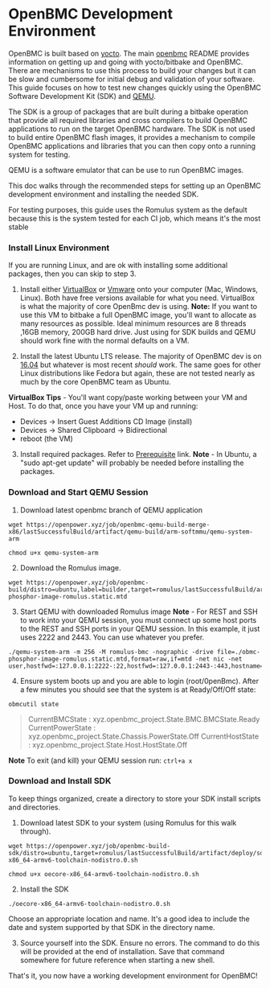 # OpenBMC Development Environment

OpenBMC is built based on [yocto](https://www.yoctoproject.org/). The main
[openbmc](https://github.com/openbmc/openbmc) README provides information on
getting up and going with yocto/bitbake and OpenBMC. There are mechanisms to
use this process to build your changes but it can be slow and cumbersome for
initial debug and validation of your software. This guide focuses on how to
test new changes quickly using the OpenBMC Software Development Kit (SDK)
and [QEMU](https://www.qemu.org/).

The SDK is a group of packages that are built during a bitbake operation that
provide all required libraries and cross compilers to build OpenBMC applications
to run on the target OpenBMC hardware. The SDK is not used to build entire
OpenBMC flash images, it provides a mechanism to compile OpenBMC applications
and libraries that you can then copy onto a running system for testing.

QEMU is a software emulator that can be use to run OpenBMC images.

This doc walks through the recommended steps for setting up an OpenBMC
development environment and installing the needed SDK.

For testing purposes, this guide uses the Romulus system as the default because
this is the system tested for each CI job, which means it's the most stable

### Install Linux Environment

If you are running Linux, and are ok with installing some additional packages,
then you can skip to step 3.

1. Install either [VirtualBox](https://www.virtualbox.org/wiki/Downloads) or
[Vmware](https://www.vmware.com/products/workstation-player/workstation-player-evaluation.html)
onto your computer (Mac, Windows, Linux). Both have free versions available
for what you need. VirtualBox is what the majority of core OpenBmc dev is using.
**Note:** If you want to use this VM to bitbake a full OpenBMC image, you'll
want to allocate as many resources as possible. Ideal minimum resources are 8
threads ,16GB memory, 200GB hard drive. Just using for SDK builds and QEMU
should work fine with the normal defaults on a VM.

2. Install the latest Ubuntu LTS release. The majority of OpenBMC dev is on
[16.04](http://releases.ubuntu.com/16.04/) but whatever is most recent *should*
work. The same goes for other Linux distributions like Fedora but again, these
are not tested nearly as much by the core OpenBMC team as Ubuntu.

  **VirtualBox Tips** - You'll want copy/paste working between your VM and Host.
  To do that, once you have your VM up and running:
  - Devices -> Insert Guest Additions CD Image (install)
  - Devices -> Shared Clipboard -> Bidirectional
  - reboot (the VM)
  
3. Install required packages. Refer to [Prerequisite](https://github.com/openbmc/openbmc/blob/master/README.md#1-prerequisite)
link.
  **Note** - In Ubuntu, a "sudo apt-get update" will probably be needed before
  installing the packages.

### Download and Start QEMU Session

1. Download latest openbmc branch of QEMU application

```
wget https://openpower.xyz/job/openbmc-qemu-build-merge-x86/lastSuccessfulBuild/artifact/qemu-build/arm-softmmu/qemu-system-arm

chmod u+x qemu-system-arm
```

2. Download the Romulus image.
```
wget https://openpower.xyz/job/openbmc-build/distro=ubuntu,label=builder,target=romulus/lastSuccessfulBuild/artifact/deploy/images/romulus/obmc-phosphor-image-romulus.static.mtd
```

3. Start QEMU with downloaded Romulus image
  **Note** - For REST and SSH to work into your QEMU session, you must
  connect up some host ports to the REST and SSH ports in your QEMU session.
  In this example, it just uses 2222 and 2443. You can use whatever you prefer.
```
./qemu-system-arm -m 256 -M romulus-bmc -nographic -drive file=./obmc-phosphor-image-romulus.static.mtd,format=raw,if=mtd -net nic -net user,hostfwd=:127.0.0.1:2222-:22,hostfwd=:127.0.0.1:2443-:443,hostname=qemu
```

4. Ensure system boots up and you are able to login (root/0penBmc). After a few
minutes you should see that the system is at Ready/Off/Off state:

  ```obmcutil state```

> CurrentBMCState     : xyz.openbmc_project.State.BMC.BMCState.Ready
> CurrentPowerState   : xyz.openbmc_project.State.Chassis.PowerState.Off
> CurrentHostState    : xyz.openbmc_project.State.Host.HostState.Off

  **Note** To exit (and kill) your QEMU session run:
  ```ctrl+a x```

### Download and Install SDK

To keep things organized, create a directory to store your SDK install scripts
and directories.

1. Download latest SDK to your system (using Romulus for this walk through).
```
wget https://openpower.xyz/job/openbmc-build-sdk/distro=ubuntu,target=romulus/lastSuccessfulBuild/artifact/deploy/sdk/oecore-x86_64-armv6-toolchain-nodistro.0.sh

chmod u+x oecore-x86_64-armv6-toolchain-nodistro.0.sh
```

2. Install the SDK

```
./oecore-x86_64-armv6-toolchain-nodistro.0.sh
```

  Choose an appropriate location and name. It's a good idea to include the date
and system supported by that SDK in the directory name.

3. Source yourself into the SDK. Ensure no errors. The command to do this will
be provided at the end of installation. Save that command somewhere for
future reference when starting a new shell.

That's it, you now have a working development environment for OpenBMC!